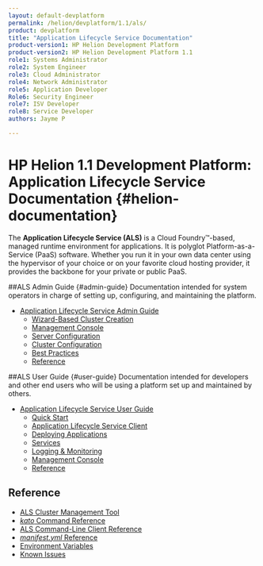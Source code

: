 ```yaml
---
layout: default-devplatform
permalink: /helion/devplatform/1.1/als/
product: devplatform
title: "Application Lifecycle Service Documentation"
product-version1: HP Helion Development Platform
product-version2: HP Helion Development Platform 1.1
role1: Systems Administrator 
role2: System Engineer
role3: Cloud Administrator
role4: Network Administrator
role5: Application Developer
Role6: Security Engineer
role7: ISV Developer
role8: Service Developer
authors: Jayme P

---
```

<!--PUBLISHED-->

# HP Helion 1.1 Development Platform: Application Lifecycle Service Documentation {#helion-documentation}
 The **Application Lifecycle Service (ALS)** is a Cloud Foundry&trade;-based, managed runtime environment for applications. It is polyglot
Platform-as-a-Service (PaaS) software. Whether you run it in your own data
center using the hypervisor of your choice or on your favorite cloud
hosting provider, it provides the backbone for your private or public PaaS.

##ALS Admin Guide {#admin-guide}
Documentation intended for system operators in charge of setting up, configuring, and maintaining the platform.

-   [Application Lifecycle Service Admin Guide](/helion/devplatform/1.1/als/admin/)
    -   [Wizard-Based Cluster Creation](/helion/devplatform/1.1/als/admin/#wizard-based-cluster-creation)
    -   [Management Console](/helion/devplatform/1.1/als/admin/#management-console)
    -   [Server Configuration](/helion/devplatform/1.1/als/admin/#server-configuration)
    -   [Cluster Configuration](/helion/devplatform/1.1/als/admin/#cluster-configuration)
    -   [Best Practices](/helion/devplatform/1.1/als/admin/#best-practices)
    -   [Reference](/helion/devplatform/1.1/als/admin/#reference)

##ALS User Guide {#user-guide}
Documentation intended for developers and other end users who will be using a platform set up and maintained by others.

-   [Application Lifecycle Service User Guide](/helion/devplatform/1.1/als/user/)
    -   [Quick Start](/helion/devplatform/1.1/als/user/#quick-start)
    -   [Application Lifecycle Service Client](/helion/devplatform/1.1/als/user/#helion-client)
    -   [Deploying Applications](/helion/devplatform/1.1/als/user/#deploying-applications)
    -   [Services](/helion/devplatform/1.1/als/user/#services)
    -   [Logging & Monitoring](/helion/devplatform/1.1/als/user/#logging-monitoring)
    -   [Management Console](/helion/devplatform/1.1/als/user/#management-console)
    -   [Reference](/helion/devplatform/1.1/als/user/#reference)

## Reference

- [ALS Cluster Management Tool](/helion/devplatform/1.1/als/client/reference)
- [*kato* Command Reference](/helion/devplatform/1.1/als/admin/reference/kato-ref)
- [ALS Command-Line Client Reference](/helion/devplatform/1.1/als/user/reference/client-ref)
- [*manifest.yml* Reference](/helion/devplatform/1.1/als/user/deploy/manifestyml)
- [Environment Variables](/helion/devplatform/1.1/als/user/reference/environment)
- [Known Issues](/helion/devplatform/1.1/als/admin/reference/known-issues)
